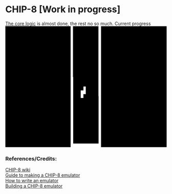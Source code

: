 # CHIP-8 [Work in progress]
[The core logic](chip8/chip8.go) is almost done, the rest no so much.
Current progress   
![Current progress - Tetris](gallery/tetris.gif)
### References/Credits:
[CHIP-8 wiki](https://github.com/mattmikolay/chip-8/wiki)   
[Guide to making a CHIP-8 emulator](https://tobiasvl.github.io/blog/write-a-chip-8-emulator/)   
[How to write an emulator](https://multigesture.net/articles/how-to-write-an-emulator-chip-8-interpreter)   
[Building a CHIP-8 emulator](https://austinmorlan.com/posts/chip8_emulator/)
